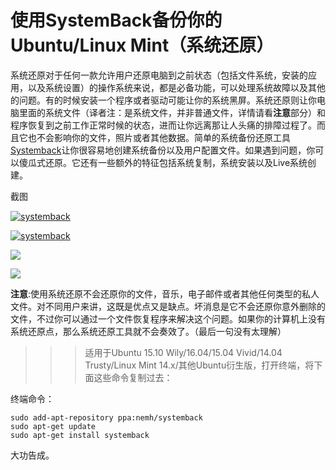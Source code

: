 # 使用SystemBack备份你的Ubuntu/Linux Mint（系统还原）

系统还原对于任何一款允许用户还原电脑到之前状态（包括文件系统，安装的应用，以及系统设置）的操作系统来说，都是必备功能，可以处理系统故障以及其他的问题。有的时候安装一个程序或者驱动可能让你的系统黑屏。系统还原则让你电脑里面的系统文件（译者注：是系统文件，并非普通文件，详情请看**注意**部分）和程序恢复到之前工作正常时候的状态，进而让你远离那让人头痛的排障过程了。而且它也不会影响你的文件，照片或者其他数据。简单的系统备份还原工具[Systemback](https://launchpad.net/systemback)让你很容易地创建系统备份以及用户配置文件。如果遇到问题，你可以傻瓜式还原。它还有一些额外的特征包括系统复制，系统安装以及Live系统创建。

截图

[![systemback](https://camo.githubusercontent.com/5e0e0e4b2fafb1b929ea0ab63b75d5f9c7220641/687474703a2f2f322e62702e626c6f6773706f742e636f6d2f2d3255505333796c334c48772f566c696c677447416c76492f41414141414141414774732f75655261416768584e76632f73313630302f73797374656d6261636b2d312e6a7067)](https://camo.githubusercontent.com/5e0e0e4b2fafb1b929ea0ab63b75d5f9c7220641/687474703a2f2f322e62702e626c6f6773706f742e636f6d2f2d3255505333796c334c48772f566c696c677447416c76492f41414141414141414774732f75655261416768584e76632f73313630302f73797374656d6261636b2d312e6a7067)

[![systemback](https://camo.githubusercontent.com/b6896bebb68f4f66d6e9b1cda32b074d0ff237ed/687474703a2f2f322e62702e626c6f6773706f742e636f6d2f2d37646a424c6247656e78452f566c696c676b2d465a48492f414141414141414147746b2f3250564e4b6c61504f2d632f73313630302f73797374656d6261636b2d322e6a7067)](https://camo.githubusercontent.com/b6896bebb68f4f66d6e9b1cda32b074d0ff237ed/687474703a2f2f322e62702e626c6f6773706f742e636f6d2f2d37646a424c6247656e78452f566c696c676b2d465a48492f414141414141414147746b2f3250564e4b6c61504f2d632f73313630302f73797374656d6261636b2d322e6a7067)

[![](https://camo.githubusercontent.com/c7dab7c89b7379d4555042d66d3b1910c9dd983d/687474703a2f2f332e62702e626c6f6773706f742e636f6d2f2d62655a59774b727354346f2f566c696c677054687a69492f414141414141414147746f2f637773676858464e4752412f73313630302f73797374656d6261636b2d332e6a7067)](https://camo.githubusercontent.com/c7dab7c89b7379d4555042d66d3b1910c9dd983d/687474703a2f2f332e62702e626c6f6773706f742e636f6d2f2d62655a59774b727354346f2f566c696c677054687a69492f414141414141414147746f2f637773676858464e4752412f73313630302f73797374656d6261636b2d332e6a7067)

[![](https://camo.githubusercontent.com/469b19a9064ec937bb06fc25efbc02409521b314/687474703a2f2f312e62702e626c6f6773706f742e636f6d2f2d745f676d636f515a72764d2f566c696c684c502d2d54492f41414141414141414774302f47574267366247656561492f73313630302f73797374656d6261636b2d352e6a7067)](https://camo.githubusercontent.com/469b19a9064ec937bb06fc25efbc02409521b314/687474703a2f2f312e62702e626c6f6773706f742e636f6d2f2d745f676d636f515a72764d2f566c696c684c502d2d54492f41414141414141414774302f47574267366247656561492f73313630302f73797374656d6261636b2d352e6a7067)

**注意**:使用系统还原不会还原你的文件，音乐，电子邮件或者其他任何类型的私人文件。对不同用户来讲，这既是优点又是缺点。坏消息是它不会还原你意外删除的文件，不过你可以通过一个文件恢复程序来解决这个问题。如果你的计算机上没有系统还原点，那么系统还原工具就不会奏效了。（最后一句没有太理解）

> > >适用于Ubuntu 15.10 Wily/16.04/15.04 Vivid/14.04 Trusty/Linux Mint 14.x/其他Ubuntu衍生版，打开终端，将下面这些命令复制过去：

终端命令：

```
sudo add-apt-repository ppa:nemh/systemback
sudo apt-get update
sudo apt-get install systemback

```

大功告成。
